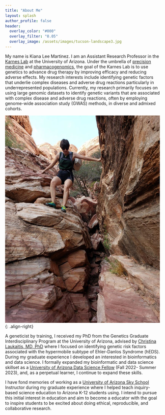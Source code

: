 ```yaml
---
title: "About Me"
layout: splash
author_profile: false
header:
  overlay_color: "#000"
  overlay_filter: "0.05"
  overlay_image: /assets/images/tucson-landscape3.jpg
---
```

My name is Kiana Lee Martinez. I am an Assistant Research Professor in the [Karnes Lab](https://karneslab.org/) at the University of Arizona. Under the umbrella of [precision medicine]( https://www.cdc.gov/genomics/about/precision_med.htm) and [pharmacogenomics]( https://www.cdc.gov/genomics/disease/pharma.htm), the goal of the Karnes Lab is to use genetics to advance drug therapy by improving efficacy and reducing adverse effects. My research interests include identifying genetic factors that underlie complex diseases and adverse drug reactions particularly in underrepresented populations. Currently, my research primarily focuses on using large genomic datasets to identify genetic variants that are associated with complex disease and adverse drug reactions, often by employing genome-wide association study (GWAS) methods, in diverse and admixed cohorts. 

![image-center](/assets/images/aboutme-pic-resized.jpg){: .align-right}

A geneticist by training, I received my PhD from the Genetics Graduate Interdisciplinary Program at the University of Arizona, advised by [Christina Laukaitis, MD, PhD](https://medicine.illinois.edu/about/directory/faculty/profile/laukaiti) where I focused on identifying genetic risk factors associated with the hypermobile subtype of Ehler-Danlos Syndrome (hEDS). During my graduate experience I developed an interested in bioinformatics and data science. I formally expanded my bioinformatic and data science skillset as a [University of Arizona Data Science Fellow]( https://datascience.arizona.edu/) (Fall 2022- Summer 2023), and, as a perpetual learner, I continue to expand these skills. 

I have fond memories of working as a [University of Arizona Sky School]( https://skyschool.arizona.edu/) Instructor during my graduate experience where I helped teach inquiry-based science education to Arizona K-12 students using. I intend to pursue this initial interest in education and aim to become a educator with the goal to inspire students to be excited about doing ethical, reproducible, and collaborative research.
